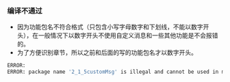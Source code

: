 ### 编译不通过
- 因为功能包名不符合格式（只包含小写字母数字和下划线，不能以数字开头），在一般情况下以数字开头不使用自定义消息和一些其他功能是不会报错的。
- 为了方便识别章节，所以之前和后面的写的功能包名才以数字开头。
```bash
ERROR:  
ERROR: package name '2_1_5customMsg' is illegal and cannot be used in message generation.

```
